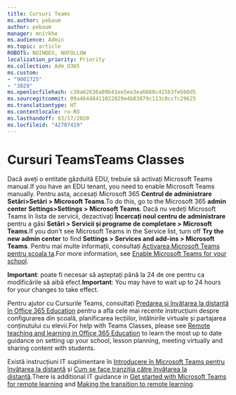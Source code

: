 ```yaml
---
title: Cursuri Teams
ms.author: pebaum
author: pebaum
manager: mnirkhe
ms.audience: Admin
ms.topic: article
ROBOTS: NOINDEX, NOFOLLOW
localization_priority: Priority
ms.collection: Adm_O365
ms.custom:
- "9001725"
- "3829"
ms.openlocfilehash: c30a62636a89b41ee5ee3ea6668c415b3febb0d5
ms.sourcegitcommit: 09a46448411022829e4b83879c113c0ccfc29625
ms.translationtype: HT
ms.contentlocale: ro-RO
ms.lasthandoff: 03/17/2020
ms.locfileid: "42707419"
---
```

# <a name="teams-classes"></a><span data-ttu-id="7dc18-102">Cursuri Teams</span><span class="sxs-lookup"><span data-stu-id="7dc18-102">Teams Classes</span></span>

<span data-ttu-id="7dc18-103">Dacă aveți o entitate găzduită EDU, trebuie să activați Microsoft Teams manual.</span><span class="sxs-lookup"><span data-stu-id="7dc18-103">If you have an EDU tenant, you need to enable Microsoft Teams manually.</span></span> <span data-ttu-id="7dc18-104">Pentru asta, accesați Microsoft 365 **Centrul de administrare Setări>Setări > Microsoft Teams**.</span><span class="sxs-lookup"><span data-stu-id="7dc18-104">To do this, go to the Microsoft 365 **admin center Settings>Settings > Microsoft Teams**.</span></span> <span data-ttu-id="7dc18-105">Dacă nu vedeți Microsoft Teams în lista de servicii, dezactivați **Încercați noul centru de administrare** pentru a găsi **Setări > Servicii și programe de completare > Microsoft Teams**.</span><span class="sxs-lookup"><span data-stu-id="7dc18-105">If you don't see Microsoft Teams in the Service list, turn off **Try the new admin center** to find **Settings > Services and add-ins > Microsoft Teams**.</span></span> <span data-ttu-id="7dc18-106">Pentru mai multe informații, consultați [Activarea Microsoft Teams pentru școala ta](https://docs.microsoft.com/microsoft-365/education/intune-edu-trial/enable-microsoft-teams#enable-microsoft-teams-for-your-school-1).</span><span class="sxs-lookup"><span data-stu-id="7dc18-106">For more information, see [Enable Microsoft Teams for your school](https://docs.microsoft.com/microsoft-365/education/intune-edu-trial/enable-microsoft-teams#enable-microsoft-teams-for-your-school-1).</span></span> 

<span data-ttu-id="7dc18-107">**Important**: poate fi necesar să așteptați până la 24 de ore pentru ca modificările să aibă efect.</span><span class="sxs-lookup"><span data-stu-id="7dc18-107">**Important**: You may have to wait up to 24 hours for your changes to take effect.</span></span> 

<span data-ttu-id="7dc18-108">Pentru ajutor cu Cursurile Teams, consultați [Predarea și învățarea la distanță în Office 365 Education](https://support.office.com/article/remote-teaching-and-learning-in-office-365-education-f651ccae-7b65-478b-8366-51bb884025c4) pentru a afla cele mai recente instrucțiuni despre configurarea din școală, planificarea lecțiilor, întâlnirile virtuale și partajarea conținutului cu elevii.</span><span class="sxs-lookup"><span data-stu-id="7dc18-108">For help with Teams Classes, please see [Remote teaching and learning in Office 365 Education](https://support.office.com/article/remote-teaching-and-learning-in-office-365-education-f651ccae-7b65-478b-8366-51bb884025c4) to learn the most up to date guidance on setting up your school, lesson planning, meeting virtually and sharing content with students.</span></span>

<span data-ttu-id="7dc18-109">Există instrucțiuni IT suplimentare în [Introducere în Microsoft Teams pentru învățarea la distanță](https://docs.microsoft.com/MicrosoftTeams/remote-learning-edu) și [Cum se face tranziția către învățarea la distanță](https://www.microsoft.com/education/remote-learning).</span><span class="sxs-lookup"><span data-stu-id="7dc18-109">There is additional IT guidance in [Get started with Microsoft Teams for remote learning](https://docs.microsoft.com/MicrosoftTeams/remote-learning-edu) and [Making the transition to remote learning](https://www.microsoft.com/education/remote-learning).</span></span>
